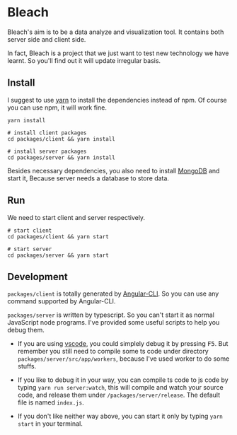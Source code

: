 # Bleach

Bleach's aim is to be a data analyze and visualization tool. It contains both server side and client side.

In fact, Bleach is a project that we just want to test new technology we have learnt. So you'll find out it will update irregular basis.

## Install

I suggest to use [yarn](https://yarnpkg.com) to install the dependencies instead of npm. Of course you can use npm, it will work fine.

```shell
yarn install

# install client packages
cd packages/client && yarn install

# install server packages
cd packages/server && yarn install
```

Besides necessary dependencies, you also need to install [MongoDB](https://www.mongodb.com/) and start it, Because server needs a database to store data.

## Run

We need to start client and server respectively.

```shell
# start client
cd packages/client && yarn start

# start server
cd packages/server && yarn start
```

## Development

`packages/client` is totally generated by [Angular-CLI](https://github.com/angular/angular-cli). So you can use any command supported by Angular-CLI.

`packages/server` is written by typescript. So you can't start it as normal JavaScript node programs. I've provided some useful scripts to help you debug them.

* If you are using [vscode](https://code.visualstudio.com/), you could simplely debug it by pressing <kbd>F5</kbd>. But remember you still need to compile some ts code under directory `packages/server/src/app/workers`, because I've used worker to do some stuffs.

* If you like to debug it in your way, you can compile ts code to js code by typing `yarn run server:watch`, this will compile and watch your source code, and release them under `/packages/server/release`. The default file is named `index.js`.

* If you don't like neither way above, you can start it only by typing `yarn start` in your terminal.
